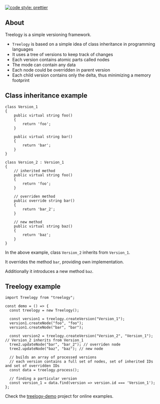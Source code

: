 [![code style: prettier](https://img.shields.io/badge/code_style-prettier-ff69b4.svg?style=flat-square)](https://github.com/prettier/prettier)

## About

Treelogy is a simple versioning framework.

* `Treelogy` is based on a simple idea of class inheritance in programming languages
* It uses a tree of versions to keep track of changes
* Each version contains atomic parts called nodes
* The mode can contain any data
* Each node could be overridden in parent version
* Each child version contains only the delta, thus minimizing a memory footprint

## Class inheritance example

```
class Version_1
{
    public virtual string foo()
    {
        return 'foo';  
    }

    public virtual string bar()
    {
        return 'bar';  
    }
}
```

```
class Version_2 : Version_1
{
    // inherited method
    public virtual string foo()
    {  
        return 'foo';  
    }

    // overriden method
    public override string bar()
    {  
        return 'bar_2';  
    }

    // new method
    public virtual string baz()
    {  
        return 'baz';  
    }
}
```

In the above example, class `Version_2` inherits from `Version_1`.

It overrides the method `bar`, providing own implementation.

Additionally it introduces a new method `baz`.

## Treelogy example

```
import Treelogy from "treelogy";

const demo = () => {
  const treelogy = new Treelogy();

  const version1 = treelogy.createVersion("Version_1");
  version1.createNode("foo", "foo");
  version1.createNode("bar", "bar");

  const version2 = treelogy.createVersion("Version_2", "Version_1"); // Version_2 inherits from Version_1
  tree2.updateNode("bar", "bar_2"); // overriden node
  tree2.updateNode("baz", "baz"); // new node

  // builds an array of processed versions
  // each version contains a full set of nodes, set of inherited IDs and set of overridden IDs
  const data = treelogy.process();

  // finding a particular version
  const version_1 = data.find(version => version.id === 'Version_1');
};
```

Check the [treelogy-demo](https://github.com/dkozar/treelogy-demo) project for online examples.
